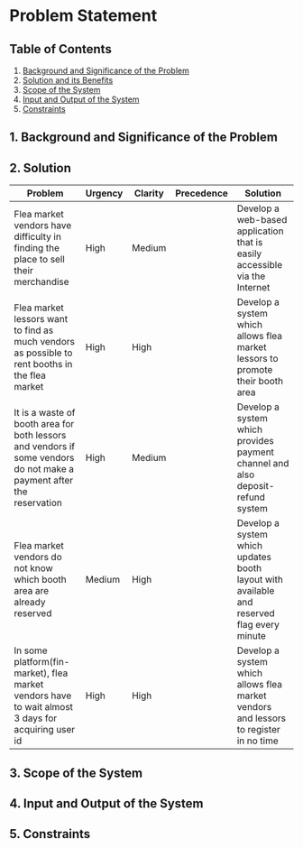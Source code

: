 # Problem Statement

## Table of Contents

1. [Background and Significance of the Problem](#background-and-significance-of-the-problem)
1. [Solution and its Benefits](#solution-and-its-benefits)
1. [Scope of the System](#scope-of-the-system)
1. [Input and Output of the System](#input-and-output-of-the-system)
1. [Constraints](#constraints)

## 1. Background and Significance of the Problem

## 2. Solution
| Problem                                                                                                              | Urgency | Clarity | Precedence | Solution                                                                                  |
| -------------------------------------------------------------------------------------------------------------------- | ------- | ------- | ---------- | ----------------------------------------------------------------------------------------- |
| Flea market vendors have difficulty in finding the place to sell their merchandise                                   | High    | Medium  |            | Develop a web-based application that is easily accessible via the Internet                |
| Flea market lessors want to find as much vendors as possible to rent booths in the flea market                       | High    | High    |            | Develop a system which allows flea market lessors to promote their booth area             |
| It is a waste of booth area for both lessors and vendors if some vendors do not make a payment after the reservation | High    | Medium  |            | Develop a system which provides payment channel and also deposit-refund system            |
| Flea market vendors do not know which booth area are already reserved                                                | Medium  | High    |            | Develop a system which updates booth layout with available and reserved flag every minute |
| In some platform(fin-market), flea market vendors have to wait almost 3 days for acquiring user id                   | High    | High    |            | Develop a system which allows flea market vendors and lessors to register in no time      |

## 3. Scope of the System

## 4. Input and Output of the System

## 5. Constraints
